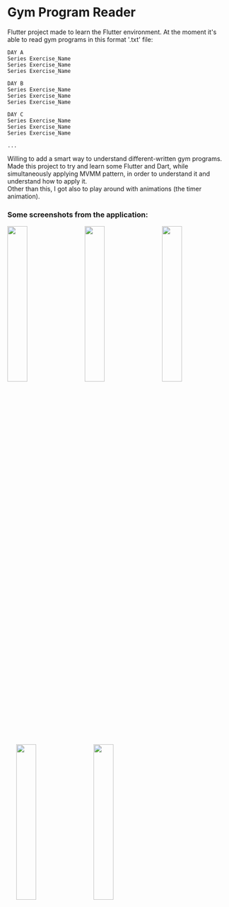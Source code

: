 # Gym Program Reader
Flutter project made to learn the Flutter environment.
At the moment it's able to read gym programs in this format '.txt' file:
```
DAY A
Series Exercise_Name
Series Exercise_Name
Series Exercise_Name

DAY B
Series Exercise_Name
Series Exercise_Name
Series Exercise_Name

DAY C
Series Exercise_Name
Series Exercise_Name
Series Exercise_Name

...
```
Willing to add a smart way to understand different-written gym programs.<br>
Made this project to try and learn some Flutter and Dart, while simultaneously applying MVMM pattern, in order to understand it and understand how to apply it.<br>
Other than this, I got also to play around with animations (the timer animation).

### Some screenshots from the application:

<img src="https://github.com/g-celentano/gym_program_reader/assets/111139129/d327a6da-9b82-41a3-b054-0a5b79f8b88a" width="30%" height="30%"> &nbsp;&nbsp;&nbsp;&nbsp;
<img src="https://github.com/g-celentano/gym_program_reader/assets/111139129/e85b54bf-d6fc-4026-b2b9-d08ee92c65c2" width="30%" height="30%"> &nbsp;&nbsp;&nbsp;&nbsp;
<img src="https://github.com/g-celentano/gym_program_reader/assets/111139129/567595ff-d988-42e5-82bf-5d8594497831" width="30%" height="30%"> &nbsp;&nbsp;&nbsp;&nbsp;
<img src="https://github.com/g-celentano/gym_program_reader/assets/111139129/45793100-a1bd-4b27-8f01-62a3490b6c68" width="30%" height="30%"> &nbsp;&nbsp;&nbsp;&nbsp;
<img src="https://github.com/g-celentano/gym_program_reader/assets/111139129/dbb85eaf-f832-45b5-9e63-f55de0839f70" width="30%" height="30%"> &nbsp;&nbsp;&nbsp;&nbsp;



